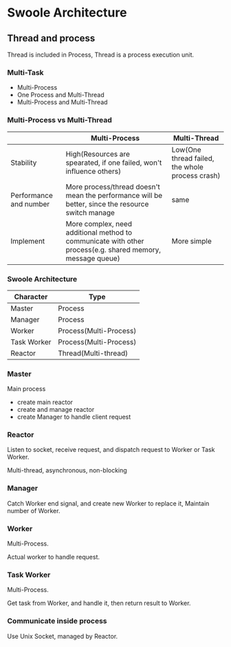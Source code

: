 # Swoole Architecture

## Thread and process

Thread is included in Process,
Thread is a process execution unit.

### Multi-Task

* Multi-Process
* One Process and Multi-Thread
* Multi-Process and Multi-Thread

### Multi-Process vs Multi-Thread

|                      | Multi-Process                                                                                             | Multi-Thread                                    |
|----------------------|-----------------------------------------------------------------------------------------------------------|-------------------------------------------------|
| Stability            | High(Resources are spearated, if one failed, won't influence others)                                      | Low(One thread failed, the whole process crash) |
| Performance and number | More process/thread doesn't mean the performance will be better, since the resource switch manage         | same                                            |
| Implement | More complex, need additional method to communicate with other process(e.g. shared memory, message queue) | More simple |


### Swoole Architecture

| Character   | Type                   |
|-------------|------------------------|
| Master      | Process                |
| Manager     | Process                |
| Worker      | Process(Multi-Process) |
| Task Worker | Process(Multi-Process) |
| Reactor     | Thread(Multi-thread)   |

### Master

Main process

* create main reactor
* create and manage reactor
* create Manager to handle client request

### Reactor

Listen to socket, receive request, 
and dispatch request to Worker or Task Worker.

Multi-thread, asynchronous, non-blocking

### Manager

Catch Worker end signal,
and create new Worker to replace it,
Maintain number of Worker.

### Worker

Multi-Process.

Actual worker to handle request.

### Task Worker

Multi-Process.

Get task from Worker,
and handle it,
then return result to Worker.

### Communicate inside process

Use Unix Socket, managed by Reactor.
